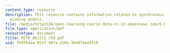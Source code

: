 ```yaml
---
content_type: resource
description: This resource contains information related to synchronous machine and
  winding models.
file: /media/https%3A/open-learning-course-data-rc.s3.amazonaws.com/6-061-introduction-to-electric-power-systems-spring-2011/f99554aa923748fa210a30a874ee5fc8_MIT6_061S11_ch9.pdf
file_type: application/pdf
resourcetype: Document
title: MIT6_061S11_ch9.pdf
uid: f99554aa-9237-48fa-210a-30a874ee5fc8
---
```


